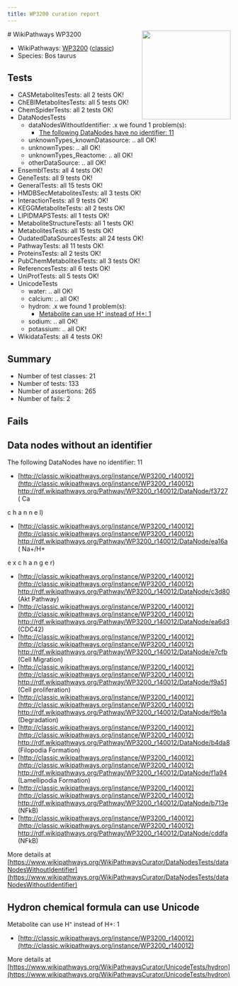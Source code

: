 ```yaml
---
title: WP3200 curation report
---
```


<img style="float: right; width: 200px" src="https://upload.wikimedia.org/wikipedia/commons/thumb/8/83/Wplogo_with_text_500.png/640px-Wplogo_with_text_500.png" />
# WikiPathways WP3200

* WikiPathways: [WP3200](https://wikipathways.org/pathways/WP3200) ([classic](https://classic.wikipathways.org/instance/WP3200))
* Species: Bos taurus
## Tests
* CASMetabolitesTests: all 2 tests OK!
* ChEBIMetabolitesTests: all 5 tests OK!
* ChemSpiderTests: all 2 tests OK!
* DataNodesTests
    * dataNodesWithoutIdentifier: .x we found 1 problem(s):
        * [The following DataNodes have no identifier: 11](#8792c491)
    * unknownTypes_knownDatasource: .. all OK!
    * unknownTypes: .. all OK!
    * unknownTypes_Reactome: .. all OK!
    * otherDataSource: .. all OK!
* EnsemblTests: all 4 tests OK!
* GeneTests: all 9 tests OK!
* GeneralTests: all 15 tests OK!
* HMDBSecMetabolitesTests: all 3 tests OK!
* InteractionTests: all 9 tests OK!
* KEGGMetaboliteTests: all 2 tests OK!
* LIPIDMAPSTests: all 1 tests OK!
* MetaboliteStructureTests: all 1 tests OK!
* MetabolitesTests: all 15 tests OK!
* OudatedDataSourcesTests: all 24 tests OK!
* PathwayTests: all 11 tests OK!
* ProteinsTests: all 2 tests OK!
* PubChemMetabolitesTests: all 3 tests OK!
* ReferencesTests: all 6 tests OK!
* UniProtTests: all 5 tests OK!
* UnicodeTests
    * water: .. all OK!
    * calcium: .. all OK!
    * hydron: .x we found 1 problem(s):
        * [Metabolite can use H⁺ instead of H+: 1](#484bab84)
    * sodium: .. all OK!
    * potassium: .. all OK!
* WikidataTests: all 4 tests OK!


## Summary

* Number of test classes: 21
* Number of tests: 133
* Number of assertions: 265
* Number of fails: 2

## Fails

<a name="8792c491" />

## Data nodes without an identifier

The following DataNodes have no identifier: 11

* [http://classic.wikipathways.org/instance/WP3200_r140012](http://classic.wikipathways.org/instance/WP3200_r140012) http://rdf.wikipathways.org/Pathway/WP3200_r140012/DataNode/f3727 (
Ca

c
h
a
n
n
e
l)
* [http://classic.wikipathways.org/instance/WP3200_r140012](http://classic.wikipathways.org/instance/WP3200_r140012) http://rdf.wikipathways.org/Pathway/WP3200_r140012/DataNode/ea16a (
Na+/H+

e
x
c
h
a
n
g
e
r)
* [http://classic.wikipathways.org/instance/WP3200_r140012](http://classic.wikipathways.org/instance/WP3200_r140012) http://rdf.wikipathways.org/Pathway/WP3200_r140012/DataNode/c3d80 (Akt
Pathway)
* [http://classic.wikipathways.org/instance/WP3200_r140012](http://classic.wikipathways.org/instance/WP3200_r140012) http://rdf.wikipathways.org/Pathway/WP3200_r140012/DataNode/ea6d3 (CDC42)
* [http://classic.wikipathways.org/instance/WP3200_r140012](http://classic.wikipathways.org/instance/WP3200_r140012) http://rdf.wikipathways.org/Pathway/WP3200_r140012/DataNode/e7cfb (Cell Migration)
* [http://classic.wikipathways.org/instance/WP3200_r140012](http://classic.wikipathways.org/instance/WP3200_r140012) http://rdf.wikipathways.org/Pathway/WP3200_r140012/DataNode/f9a51 (Cell proliferation)
* [http://classic.wikipathways.org/instance/WP3200_r140012](http://classic.wikipathways.org/instance/WP3200_r140012) http://rdf.wikipathways.org/Pathway/WP3200_r140012/DataNode/f9b1a (Degradation)
* [http://classic.wikipathways.org/instance/WP3200_r140012](http://classic.wikipathways.org/instance/WP3200_r140012) http://rdf.wikipathways.org/Pathway/WP3200_r140012/DataNode/b4da8 (Filopodia
Formation)
* [http://classic.wikipathways.org/instance/WP3200_r140012](http://classic.wikipathways.org/instance/WP3200_r140012) http://rdf.wikipathways.org/Pathway/WP3200_r140012/DataNode/f1a94 (Lamellipodia
Formation)
* [http://classic.wikipathways.org/instance/WP3200_r140012](http://classic.wikipathways.org/instance/WP3200_r140012) http://rdf.wikipathways.org/Pathway/WP3200_r140012/DataNode/b713e (NFkB)
* [http://classic.wikipathways.org/instance/WP3200_r140012](http://classic.wikipathways.org/instance/WP3200_r140012) http://rdf.wikipathways.org/Pathway/WP3200_r140012/DataNode/cddfa (NFkB)


More details at [https://www.wikipathways.org/WikiPathwaysCurator/DataNodesTests/dataNodesWithoutIdentifier](https://www.wikipathways.org/WikiPathwaysCurator/DataNodesTests/dataNodesWithoutIdentifier)

<a name="484bab84" />

## Hydron chemical formula can use Unicode

Metabolite can use H⁺ instead of H+: 1

* [http://classic.wikipathways.org/instance/WP3200_r140012](http://classic.wikipathways.org/instance/WP3200_r140012)


More details at [https://www.wikipathways.org/WikiPathwaysCurator/UnicodeTests/hydron](https://www.wikipathways.org/WikiPathwaysCurator/UnicodeTests/hydron)

